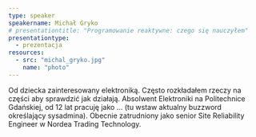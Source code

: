 ```yaml
---
type: speaker
speakername: Michał Gryko
# presentationtitle: "Programowanie reaktywne: czego się nauczyłem"
presentationtype: 
  - prezentacja
resources:
  - src: "michal_gryko.jpg"
    name: "photo"
---
```


Od dziecka zainteresowany elektroniką. Często rozkładałem rzeczy na części aby sprawdzić jak działają. Absolwent Elektroniki na Politechnice Gdańskiej, od 12 lat pracuję jako ... (tu wstaw aktualny buzzword określający sysadmina). Obecnie zatrudniony jako senior Site Reliability Engineer w Nordea Trading Technology. 